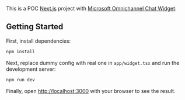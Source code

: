 This is a POC [Next.js](https://nextjs.org/) project with [Microsoft Omnichannel Chat Widget](https://github.com/microsoft/omnichannel-chat-widget).

## Getting Started

First, install dependencies:

```bash
npm install
```

Next, replace dummy config with real one in `app/widget.tsx` and run the development server:

```bash
npm run dev
```

Finally, open [http://localhost:3000](http://localhost:3000) with your browser to see the result.

